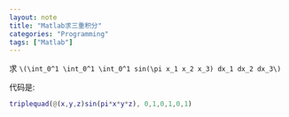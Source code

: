 ```yaml
---
layout: note
title: "Matlab求三重积分"
categories: "Programming"
tags: ["Matlab"]
---
```


求 `\(\int_0^1 \int_0^1 \int_0^1 sin(\pi x_1 x_2 x_3) dx_1 dx_2 dx_3\)`

代码是:

~~~matlab
triplequad(@(x,y,z)sin(pi*x*y*z), 0,1,0,1,0,1)
~~~
